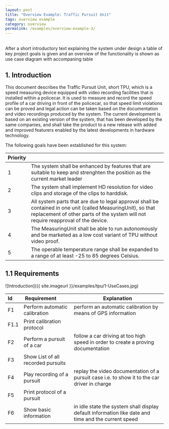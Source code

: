 ```yaml
---
layout: post
title: "Overview Example: Traffic Pursuit Unit"
tags: overview example 
category: overview
permalink: /examples/overview-example-3/
---
```


<div class="arc42-example">
<br>
After a short introductory text explaining the system under design a table of key project goals is given and an overview of the functionality is shown as use case diagram with accompaning table
</div>

## 1. Introduction 
This document describes the Traffic Pursuit Unit, short TPU, which is a speed measuring device equipped with video recording facilities that is installed within a policecar. It is used to measure and record the speed profile of a car driving in front of the policecar, so that speed limit violations can be proved and legal action can be taken based on the documentation and video recordings produced by the system.
The current development is based on an existing version of the system, that has been developed by the same companies, and shall take the product to a new release with added and improved featurers enabled by the latest developments in hardware technology.

The following goals have been established for this system:

| Priority |  |
| :--- | :--- |
|1	|The system shall be enhanced by features that are suitable to keep and strenghten the position as the current market leader |
|2 |The system shall implement HD resolution for video clips and storage of the clips to harddisk.|
|3	|All system parts that are due to legal approval shall be contained in one unit (called MeasuringUnit), so that replacement of other parts of the system will not require reapproval of the device.|
|4	|The MeasuringUnit shall be able to run autonomously and be marketed as a low cost variant of TPU without video proof.|
|5	|The operable temperature range shall be expanded to a range of at least -25 to 85 degrees Celsius.|


## 1.1 Requirements

![Introduction]({{ site.imageurl }}/examples/tpu/1-UseCases.jpg)

| Id | Requirement | Explanation |
| :--- | :--- | --- |
|F1|Perform automatic calibration|perform an automatic calibration by means of GPS information|
|F1.1|Print calibration protocol| |
|F2|Perform a pursuit of a car|follow a car driving at too high speed in order to create a proving documentation|
|F3|Show List of all recorded pursuits| |
|F4|Play recording of a pursuit |replay the video documentation of a pursuit case i.e. to show it to the car driver in charge |
|F5|Print protocol of a pursuit| | 
|F6 |Show basic information | in idle state the system shall display default information like date and time and the current speed| 





